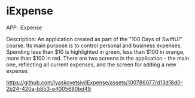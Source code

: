 # iExpense

APP: iExpense

Description: An application created as part of the "100 Days of SwiftUI" course. Its main purpose is to control personal and business expenses. Spending less than $10 is highlighted in green, less than $100 in orange, more than $100 in red. There are two screens in the application - the main one, reflecting all current expenses, and the screen for adding a new expense.

https://github.com/lyaskovetsiv/iExpense/assets/100786077/d13d18d0-2b24-420a-b853-e4005690bd49

